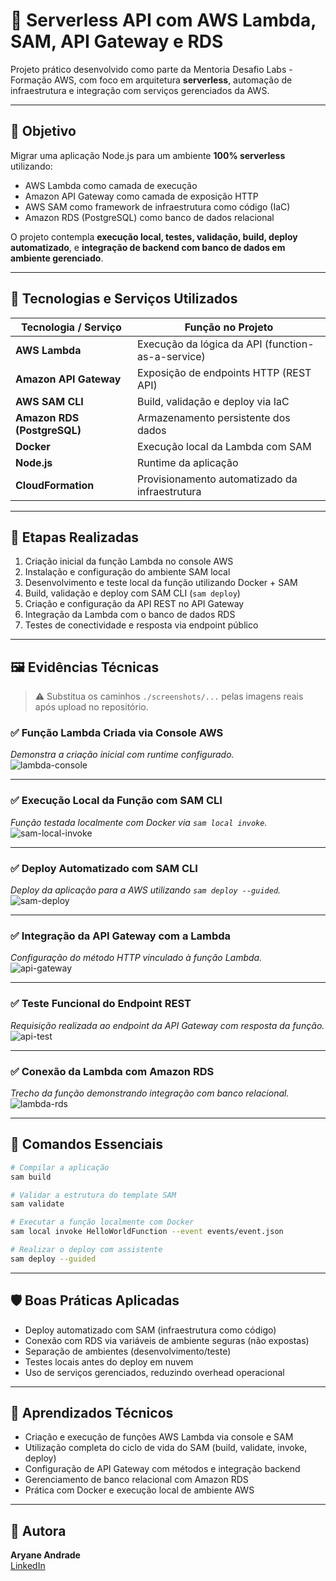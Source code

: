# 📡 Serverless API com AWS Lambda, SAM, API Gateway e RDS

Projeto prático desenvolvido como parte da Mentoria Desafio Labs - Formação AWS, com foco em arquitetura **serverless**, automação de infraestrutura e integração com serviços gerenciados da AWS.

---

## 📌 Objetivo

Migrar uma aplicação Node.js para um ambiente **100% serverless** utilizando:

- AWS Lambda como camada de execução
- Amazon API Gateway como camada de exposição HTTP
- AWS SAM como framework de infraestrutura como código (IaC)
- Amazon RDS (PostgreSQL) como banco de dados relacional

O projeto contempla **execução local, testes, validação, build, deploy automatizado**, e **integração de backend com banco de dados em ambiente gerenciado**.

---

## 🧰 Tecnologias e Serviços Utilizados

| Tecnologia / Serviço       | Função no Projeto                          |
|----------------------------|--------------------------------------------|
| **AWS Lambda**             | Execução da lógica da API (function-as-a-service) |
| **Amazon API Gateway**     | Exposição de endpoints HTTP (REST API)     |
| **AWS SAM CLI**            | Build, validação e deploy via IaC          |
| **Amazon RDS (PostgreSQL)**| Armazenamento persistente dos dados        |
| **Docker**                 | Execução local da Lambda com SAM           |
| **Node.js**                | Runtime da aplicação                       |
| **CloudFormation**         | Provisionamento automatizado da infraestrutura |

---

## 🧪 Etapas Realizadas

1. Criação inicial da função Lambda no console AWS
2. Instalação e configuração do ambiente SAM local
3. Desenvolvimento e teste local da função utilizando Docker + SAM
4. Build, validação e deploy com SAM CLI (`sam deploy`)
5. Criação e configuração da API REST no API Gateway
6. Integração da Lambda com o banco de dados RDS
7. Testes de conectividade e resposta via endpoint público

---

## 🖼️ Evidências Técnicas

> ⚠️ Substitua os caminhos `./screenshots/...` pelas imagens reais após upload no repositório.

### ✅ Função Lambda Criada via Console AWS  
*Demonstra a criação inicial com runtime configurado.*  
![lambda-console](./screenshots/lambda-console.png)

---

### ✅ Execução Local da Função com SAM CLI  
*Função testada localmente com Docker via `sam local invoke`.*  
![sam-local-invoke](./screenshots/sam-local-invoke.png)

---

### ✅ Deploy Automatizado com SAM CLI  
*Deploy da aplicação para a AWS utilizando `sam deploy --guided`.*  
![sam-deploy](./screenshots/sam-deploy.png)

---

### ✅ Integração da API Gateway com a Lambda  
*Configuração do método HTTP vinculado à função Lambda.*  
![api-gateway](./screenshots/api-gateway.png)

---

### ✅ Teste Funcional do Endpoint REST  
*Requisição realizada ao endpoint da API Gateway com resposta da função.*  
![api-test](./screenshots/api-test.png)

---

### ✅ Conexão da Lambda com Amazon RDS  
*Trecho da função demonstrando integração com banco relacional.*  
![lambda-rds](./screenshots/lambda-rds.png)

---

## 📂 Comandos Essenciais

```bash
# Compilar a aplicação
sam build

# Validar a estrutura do template SAM
sam validate

# Executar a função localmente com Docker
sam local invoke HelloWorldFunction --event events/event.json

# Realizar o deploy com assistente
sam deploy --guided
```
---

## 🛡️ Boas Práticas Aplicadas

- Deploy automatizado com SAM (infraestrutura como código)
- Conexão com RDS via variáveis de ambiente seguras (não expostas)
- Separação de ambientes (desenvolvimento/teste)
- Testes locais antes do deploy em nuvem
- Uso de serviços gerenciados, reduzindo overhead operacional

---

## 🧠 Aprendizados Técnicos

- Criação e execução de funções AWS Lambda via console e SAM
- Utilização completa do ciclo de vida do SAM (build, validate, invoke, deploy)
- Configuração de API Gateway com métodos e integração backend
- Gerenciamento de banco relacional com Amazon RDS
- Prática com Docker e execução local de ambiente AWS

---

## 👤 Autora

**Aryane Andrade**  
[LinkedIn](https://www.linkedin.com/in/aryane-andrade) 
